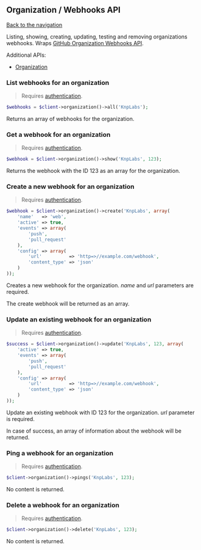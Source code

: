 ## Organization / Webhooks API
[Back to the navigation](README.md)

Listing, showing, creating, updating, testing and removing organizations webhooks.
Wraps [GitHub Organization Webhooks API](https://developer.github.com/v3/orgs/hooks/).

Additional APIs:
* [Organization](issue/organization.md)

### List webhooks for an organization

> Requires [authentication](../security.md).

```php
$webhooks = $client->organization()->all('KnpLabs');
```

Returns an array of webhooks for the organization.

### Get a webhook for an organization

> Requires [authentication](../security.md).

```php
$webhook = $client->organization()->show('KnpLabs', 123);
```

Returns the webhook with the ID 123 as an array for the organization.

### Create a new webhook for an organization

> Requires [authentication](../security.md).

```php
$webhook = $client->organization()->create('KnpLabs', array(
	'name'   => 'web',
	'active' => true,
	'events' => array(
		'push',
		'pull_request'
	),
	'config' => array(
		'url'          => 'http=>//example.com/webhook',
		'content_type' => 'json'
	)
));
```

Creates a new webhook for the organization.
*name* and *url* parameters are required.

The create webhook will be returned as an array.

### Update an existing webhook for an organization

> Requires [authentication](../security.md).

```php
$success = $client->organization()->update('KnpLabs', 123, array(
	'active' => true,
	'events' => array(
		'push',
		'pull_request'
	),
	'config' => array(
		'url'          => 'http=>//example.com/webhook',
		'content_type' => 'json'
	)
));
```

Update an existing webhook with ID 123 for the organization.
*url* parameter is required.

In case of success, an array of information about the webhook will be returned.

### Ping a webhook for an organization

> Requires [authentication](../security.md).

```php
$client->organization()->pings('KnpLabs', 123);
```

No content is returned.

### Delete a webhook for an organization

> Requires [authentication](../security.md).

```php
$client->organization()->delete('KnpLabs', 123);
```

No content is returned.
